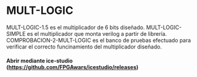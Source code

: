 # MULT-LOGIC
MULT-LOGIC-1.5 es el multiplicador de 6 bits diseñado.
MULT-LOGIC-SIMPLE es el multiplicador que monta verilog a partir de librería.
COMPROBACION-2-MULT-LOGIC es el banco de pruebas efectuado para verificar el correcto funcinamiento del multiplicador diseñado.
#### Abrir mediante ice-studio (https://github.com/FPGAwars/icestudio/releases)
